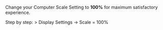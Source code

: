 Change your Computer Scale Setting to **100%** for maximum satisfactory experience.

Step by step: > Display Settings -> Scale = 100%
